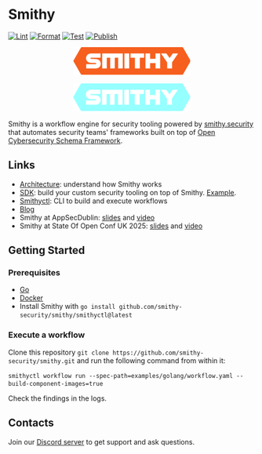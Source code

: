 # Smithy

[![Lint](https://github.com/smithy-security/smithy/actions/workflows/lint.yml/badge.svg)](https://github.com/smithy-security/smithy/actions/workflows/lint.yml)
[![Format](https://github.com/smithy-security/smithy/actions/workflows/format.yml/badge.svg)](https://github.com/smithy-security/smithy/actions/workflows/format.yml)
[![Test](https://github.com/smithy-security/smithy/actions/workflows/test.yml/badge.svg)](https://github.com/smithy-security/smithy/actions/workflows/test.yml)
[![Publish](https://github.com/smithy-security/smithy/actions/workflows/publish.yml/badge.svg)](https://github.com/smithy-security/smithy/actions/workflows/publish.yml)

<p align="center">
  <img alt="smithy-logo-dark-mode" src="assets/smithy-logo-light.svg#gh-dark-mode-only"/>
</p>
<p align="center">
  <img alt="smithy-logo-light-mode" src="assets/smithy-logo-dark.svg#gh-light-mode-only"/>
</p>

Smithy is a workflow engine for security tooling powered by [smithy.security](https://smithy.security/)
that automates security teams' frameworks built on top of [Open Cybersecurity Schema Framework](https://github.com/ocsf).

## Links

* [Architecture](./docs/architecture/README.md): understand how Smithy works
* [SDK](./sdk): build your custom security tooling on top of Smithy. [Example](https://github.com/smithy-security/smithy/pull/749).
* [Smithyctl](./smithyctl): CLI to build and execute workflows
* [Blog](https://smithy.security/blog/)
* Smithy at AppSecDublin: [slides](docs/presentations/Global_AppSecDublin_Presentation.pdf) and [video](https://www.youtube.com/watch?app=desktop\&list=PLpr-xdpM8wG8479ud_l4W93WU5MP2bg78\&v=i9j7n0WDBO0\&feature=youtu.be)
* Smithy at State Of Open Conf UK 2025: [slides](docs/presentations/SOOCon25.pdf) and [video](https://www.youtube.com/watch?v=SZR_Ll9dYWA)

## Getting Started

### Prerequisites

* [Go](https://go.dev/doc/install)
* [Docker](https://docs.docker.com/engine/install/)
* Install Smithy with `go install github.com/smithy-security/smithy/smithyctl@latest`

### Execute a workflow

Clone this repository `git clone https://github.com/smithy-security/smithy.git` and run the
following command from within it:

```shell
smithyctl workflow run --spec-path=examples/golang/workflow.yaml --build-component-images=true
```

Check the findings in the logs.

## Contacts

Join our [Discord server](https://discord.gg/xzsHxUxK) to get support and ask questions.
